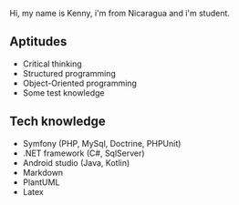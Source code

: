 Hi, my name is Kenny, i'm from Nicaragua and i'm student.

## Aptitudes

* Critical thinking
* Structured programming
* Object-Oriented programming
* Some test knowledge

## Tech knowledge
* Symfony (PHP, MySql, Doctrine, PHPUnit) 
* .NET framework (C#, SqlServer)
* Android studio (Java, Kotlin)
* Markdown
* PlantUML
* Latex
